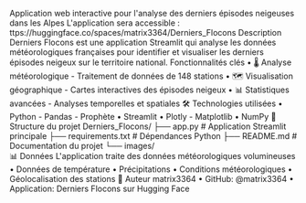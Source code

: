 Application web interactive pour l'analyse des derniers épisodes neigeuses dans les Alpes
L'application sera accessible : ttps://huggingface.co/spaces/matrix3364/Derniers_Flocons
Description
Derniers Flocons est une application Streamlit qui analyse les données météorologiques françaises pour identifier et visualiser les derniers épisodes neigeux sur le territoire national.
Fonctionnalités clés
•	🌡️ Analyse météorologique - Traitement de données de 148 stations
•	🗺️ Visualisation géographique - Cartes interactives des épisodes neigeux
•	📊 Statistiques avancées - Analyses temporelles et spatiales
🛠️ Technologies utilisées
•	Python - Pandas - Prophète
•	Streamlit 
•	Plotly - Matplotlib
•	NumPy 
📁 Structure du projet
Derniers_Flocons/
├── app.py                 # Application Streamlit principale
├── requirements.txt       # Dépendances Python
├── README.md              # Documentation du projet
└── images/                
📊 Données
L'application traite des données météorologiques volumineuses 
•	Données de température
•	Précipitations
•	Conditions météorologiques
•	Géolocalisation des stations
👤 Auteur
matrix3364
•	GitHub: @matrix3364
•	Application: Derniers Flocons sur Hugging Face

